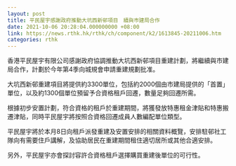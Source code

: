 ```yaml
---
layout: post
title: 平民屋宇感謝政府推動大坑西新邨項目　續與巿建局合作
date: 2021-10-06 20:28:04.000000000 +08:00
link: https://news.rthk.hk/rthk/ch/component/k2/1613845-20211006.htm
categories: rthk
---
```


香港平民屋宇有限公司感謝政府協調推動大坑西新邨項目重建計劃，將繼續與巿建局合作，計劃於今年第4季向城規會申請重建規劃批准。

大坑西新邨重建項目將提供約3300單位，包括約2000個由市建局提供的「首置」單位，以及約1300個單位預留予合資格租戶回遷，數量足夠回遷所需。

根據初步安置計劃，符合資格的租戶於重建期間，將獲發放特惠租金津貼和特惠搬遷津貼，同時平民屋宇將按照合資格回遷成員人數編配單位類型。

平民屋宇將於本月8日向租戶派發重建及安置安排的相關資料概覽，安排駐邨社工隊向有需要住戶講解，及協助居民在重建期間租住適切居所或其他合適安排。

另外，平民屋宇亦會探討容許合資格租戶選擇購買重建後單位的可行性。
